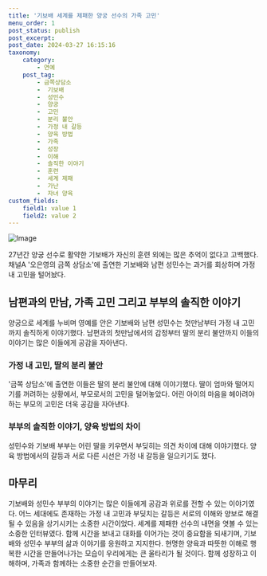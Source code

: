 ```yaml
---
title: '기보배 세계를 제패한 양궁 선수의 가족 고민'
menu_order: 1
post_status: publish
post_excerpt: 
post_date: 2024-03-27 16:15:16
taxonomy:
    category:
        - 연예
    post_tag:
        - 금쪽상담소
        -  기보배
        -  성민수
        -  양궁
        -  고민
        -  분리 불안
        -  가정 내 갈등
        -  양육 방법
        -  가족
        -  성장
        -  이해
        -  솔직한 이야기
        -  훈련
        -  세계 제패
        -  가난
        -  자녀 양육
custom_fields:
    field1: value 1
    field2: value 2
---
```


![Image](https://mimgnews.pstatic.net/image/112/2024/03/26/202403262052366782166_20240326211700_01_20240326212101283.jpg?type=w540)

27년간 양궁 선수로 활약한 기보배가 자신의 훈련 외에는 많은 추억이 없다고 고백했다. 채널A '오은영의 금쪽 상담소'에 출연한 기보배와 남편 성민수는 과거를 회상하며 가정 내 고민을 털어놨다. 
## 남편과의 만남, 가족 고민 그리고 부부의 솔직한 이야기
양궁으로 세계를 누비며 영예를 안은 기보배와 남편 성민수는 첫만남부터 가정 내 고민까지 솔직하게 이야기했다. 남편과의 첫만남에서의 감정부터 딸의 분리 불안까지 이들의 이야기는 많은 이들에게 공감을 자아낸다. 
### 가정 내 고민, 딸의 분리 불안
'금쪽 상담소'에 출연한 이들은 딸의 분리 불안에 대해 이야기했다. 딸이 엄마와 떨어지기를 꺼려하는 상황에서, 부모로서의 고민을 털어놓았다. 어린 아이의 마음을 헤아려야 하는 부모의 고민은 더욱 공감을 자아낸다. 
### 부부의 솔직한 이야기, 양육 방법의 차이
성민수와 기보배 부부는 어린 딸을 키우면서 부딪히는 의견 차이에 대해 이야기했다. 양육 방법에서의 갈등과 서로 다른 시선은 가정 내 갈등을 일으키기도 했다. 
## 마무리
기보배와 성민수 부부의 이야기는 많은 이들에게 공감과 위로를 전할 수 있는 이야기였다. 어느 세대에도 존재하는 가정 내 고민과 부딪치는 갈등은 서로의 이해와 양보로 해결될 수 있음을 상기시키는 소중한 시간이었다. 세계를 제패한 선수의 내면을 엿볼 수 있는 소중한 인터뷰였다. 함께 시간을 보내고 대화를 이어가는 것이 중요함을 되새기며, 기보배와 성민수 부부의 삶과 이야기를 응원하고 지지한다. 현명한 양육과 따뜻한 이해로 행복한 시간을 만들어나가는 모습이 우리에게는 큰 울타리가 될 것이다. 함께 성장하고 이해하며, 가족과 함께하는 소중한 순간을 만들어보자.
